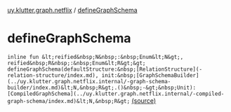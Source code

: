 [uy.klutter.graph.netflix](index.md) / [defineGraphSchema](.)


# defineGraphSchema
`inline fun &lt;reified&nbsp;N&nbsp;:&nbsp;Enum&lt;N&gt;, reified&nbsp;R&nbsp;:&nbsp;Enum&lt;R&gt;&gt; defineGraphSchema(defaultStructure:&nbsp;[RelationStructure](-relation-structure/index.md), init:&nbsp;[GraphSchemaBuilder](../uy.klutter.graph.netflix.internal/-graph-schema-builder/index.md)&lt;N,&nbsp;R&gt;.()&nbsp;-&gt;&nbsp;Unit): [CompiledGraphSchema](../uy.klutter.graph.netflix.internal/-compiled-graph-schema/index.md)&lt;N,&nbsp;R&gt;` [(source)](https://github.com/kohesive/klutter/blob/master/netflix-graph-jdk6/src/main/kotlin/uy/klutter/graph/netflix/NetflixGraph.kt#L7)


